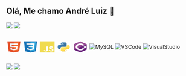 ## Olá, Me chamo André Luiz 👋
<img height="180em" src="https://github-readme-stats.vercel.app/api?username=dr4e&show_icons=true&theme=transparent&include_all_commits=true&custom_title=Meus_Commits🎉"> <img height="180em" src="https://github-readme-stats.vercel.app/api/top-langs/?username=dr4e&layout=compact&theme=transparent&custom_title=Linguagens">

<div style="display: inline_block"><br>
  <img align="center" alt="HTML" height="30" width="40" src="https://raw.githubusercontent.com/devicons/devicon/master/icons/html5/html5-original.svg">
  <img align="center" alt="CSS" height="30" width="40" src="https://raw.githubusercontent.com/devicons/devicon/master/icons/css3/css3-original.svg">
  <img align="center" alt="Js" height="30" width="40" src="https://raw.githubusercontent.com/devicons/devicon/master/icons/javascript/javascript-plain.svg">
  <img align="center" alt="Python" height="30" width="40" src="https://raw.githubusercontent.com/devicons/devicon/master/icons/python/python-original.svg">
  <img align="center" alt="Csharp" height="30" width="40" src="https://raw.githubusercontent.com/devicons/devicon/master/icons/csharp/csharp-original.svg">
  <img align="center" alt="MySQL" height="30" src="https://cdn.jsdelivr.net/gh/devicons/devicon@latest/icons/mysql/mysql-original.svg">
  <img align="center" alt="VSCode" height="30" src="https://cdn.jsdelivr.net/gh/devicons/devicon@latest/icons/vscode/vscode-original.svg">
  <img align="center" alt="VisualStudio" height="30" src="https://cdn.jsdelivr.net/gh/devicons/devicon@latest/icons/visualstudio/visualstudio-original.svg">
</div>

  ##
  
<div> 
  <a href="https://instagram.com/dr4e_al" target="_blank"><img src="https://img.shields.io/badge/-Instagram-%23E4405F?style=for-the-badge&logo=instagram&logoColor=white" target="_blank"></a>
  <a href="https://www.linkedin.com/in/andré-luiz-abbb6a2aa/" target="_blank"><img src="https://img.shields.io/badge/-LinkedIn-%230077B5?style=for-the-badge&logo=linkedin&logoColor=white" /></a>     
</div>
